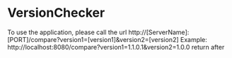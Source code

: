 # VersionChecker

To use the application, please call the url http://[ServerName]:[PORT]/compare?version1=[version1]&version2=[version2]
Example: http://localhost:8080/compare?version1=1.1.0.1&version2=1.0.0 return after
